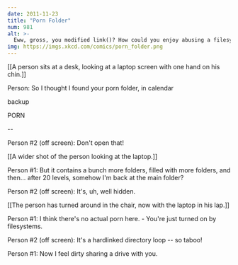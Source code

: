 ```yaml
---
date: 2011-11-23
title: "Porn Folder"
num: 981
alt: >-
  Eww, gross, you modified link()? How could you enjoy abusing a filesystem like that?
img: https://imgs.xkcd.com/comics/porn_folder.png
---
```

[[A person sits at a desk, looking at a laptop screen with one hand on his chin.]]

Person: So I thought I found your porn folder, in calendar

backup

PORN

 --

Person #2 (off screen): Don't open that!

[[A wider shot of the person looking at the laptop.]]

Person #1: But it contains a bunch more folders, filled with more folders, and then... after 20 levels, somehow I'm back at the main folder?

Person #2 (off screen): It's, uh, well hidden.

[[The person has turned around in the chair, now with the laptop in his lap.]]

Person #1: I think there's no actual porn here. - You're just turned on by filesystems.

Person #2 (off screen): It's a hardlinked directory loop -- so taboo!

Person #1: Now I feel dirty sharing a drive with you.

